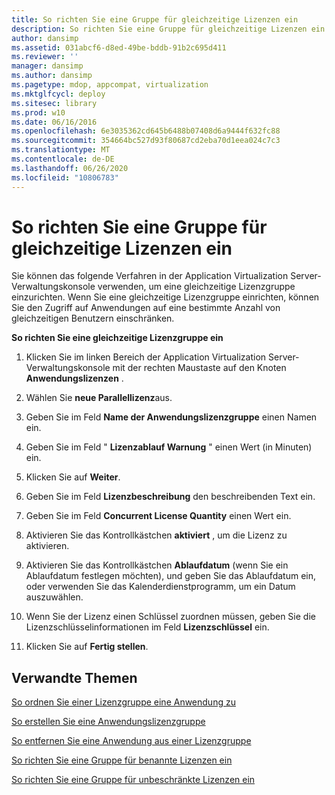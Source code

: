 ```yaml
---
title: So richten Sie eine Gruppe für gleichzeitige Lizenzen ein
description: So richten Sie eine Gruppe für gleichzeitige Lizenzen ein
author: dansimp
ms.assetid: 031abcf6-d8ed-49be-bddb-91b2c695d411
ms.reviewer: ''
manager: dansimp
ms.author: dansimp
ms.pagetype: mdop, appcompat, virtualization
ms.mktglfcycl: deploy
ms.sitesec: library
ms.prod: w10
ms.date: 06/16/2016
ms.openlocfilehash: 6e3035362cd645b6488b07408d6a9444f632fc88
ms.sourcegitcommit: 354664bc527d93f80687cd2eba70d1eea024c7c3
ms.translationtype: MT
ms.contentlocale: de-DE
ms.lasthandoff: 06/26/2020
ms.locfileid: "10806783"
---
```

# So richten Sie eine Gruppe für gleichzeitige Lizenzen ein


Sie können das folgende Verfahren in der Application Virtualization Server-Verwaltungskonsole verwenden, um eine gleichzeitige Lizenzgruppe einzurichten. Wenn Sie eine gleichzeitige Lizenzgruppe einrichten, können Sie den Zugriff auf Anwendungen auf eine bestimmte Anzahl von gleichzeitigen Benutzern einschränken.

**So richten Sie eine gleichzeitige Lizenzgruppe ein**

1.  Klicken Sie im linken Bereich der Application Virtualization Server-Verwaltungskonsole mit der rechten Maustaste auf den Knoten **Anwendungslizenzen** .

2.  Wählen Sie **neue Parallellizenz**aus.

3.  Geben Sie im Feld **Name der Anwendungslizenzgruppe** einen Namen ein.

4.  Geben Sie im Feld " **Lizenzablauf Warnung** " einen Wert (in Minuten) ein.

5.  Klicken Sie auf **Weiter**.

6.  Geben Sie im Feld **Lizenzbeschreibung** den beschreibenden Text ein.

7.  Geben Sie im Feld **Concurrent License Quantity** einen Wert ein.

8.  Aktivieren Sie das Kontrollkästchen **aktiviert** , um die Lizenz zu aktivieren.

9.  Aktivieren Sie das Kontrollkästchen **Ablaufdatum** (wenn Sie ein Ablaufdatum festlegen möchten), und geben Sie das Ablaufdatum ein, oder verwenden Sie das Kalenderdienstprogramm, um ein Datum auszuwählen.

10. Wenn Sie der Lizenz einen Schlüssel zuordnen müssen, geben Sie die Lizenzschlüsselinformationen im Feld **Lizenzschlüssel** ein.

11. Klicken Sie auf **Fertig stellen**.

## Verwandte Themen


[So ordnen Sie einer Lizenzgruppe eine Anwendung zu](how-to-associate-an-application-with-a-license-group.md)

[So erstellen Sie eine Anwendungslizenzgruppe](how-to-create-an-application-license-group.md)

[So entfernen Sie eine Anwendung aus einer Lizenzgruppe](how-to-remove-an-application-from-a-license-group.md)

[So richten Sie eine Gruppe für benannte Lizenzen ein](how-to-set-up-a-named-license-group.md)

[So richten Sie eine Gruppe für unbeschränkte Lizenzen ein](how-to-set-up-an-unlimited-license-group.md)

 

 





